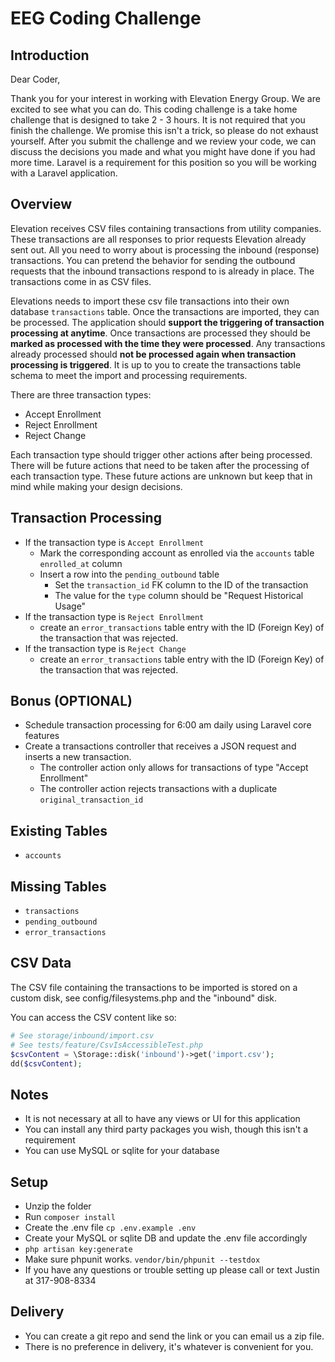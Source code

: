 # EEG Coding Challenge

## Introduction

Dear Coder,

Thank you for your interest in working with Elevation Energy Group. We are excited to
see what you can do. This coding challenge is a take home challenge that is designed
to take 2 - 3 hours. It is not required that you finish the challenge. We promise this isn't a trick,
so please do not exhaust yourself. After you submit the challenge and we review your code,
we can discuss the decisions you made and what you might have done if you had more time.
Laravel is a requirement for this position so you will be working with a Laravel application.

## Overview
Elevation receives CSV files containing transactions from utility companies. These transactions
are all responses to prior requests Elevation already sent out. All you need to worry about
is processing the inbound (response) transactions. You can pretend the behavior for sending
the outbound requests that the inbound transactions respond to is already in place.
The transactions come in as CSV files.

Elevations needs to import these csv file transactions into their own database `transactions` table.
Once the transactions are imported, they can be processed. The application should **support
the triggering of transaction processing at anytime**. Once transactions are processed they should
be **marked as processed with the time they were processed**. Any transactions already processed
should **not be processed again when transaction processing is triggered**. It is up to you to
create the transactions table schema to meet the import and processing requirements.

There are three transaction types:
- Accept Enrollment
- Reject Enrollment
- Reject Change

Each transaction type should trigger other actions after being processed. There will be future actions that need to be
taken after the processing of each transaction type. These future actions are unknown but keep that in mind while making
your design decisions.

## Transaction Processing
* If the transaction type is `Accept Enrollment`
    - Mark the corresponding account as enrolled via the `accounts` table `enrolled_at` column
    - Insert a row into the `pending_outbound` table
        - Set the `transaction_id` FK column to the ID of the transaction
        - The value for the `type` column should be "Request Historical Usage"
* If the transaction type is `Reject Enrollment`
    - create an `error_transactions` table entry with the ID (Foreign Key) of the transaction that was rejected.
* If the transaction type is `Reject Change`
    - create an `error_transactions` table entry with the ID (Foreign Key) of the transaction that was rejected.

## Bonus (OPTIONAL)
* Schedule transaction processing for 6:00 am daily using Laravel core features
* Create a transactions controller that receives a JSON request and inserts a new transaction.
    - The controller action only allows for transactions of type "Accept Enrollment"
    - The controller action rejects transactions with a duplicate `original_transaction_id`

## Existing Tables
* `accounts`

## Missing Tables
* `transactions`
* `pending_outbound`
* `error_transactions`

## CSV Data
The CSV file containing the transactions to be imported is stored on a custom disk,
see config/filesystems.php and the "inbound" disk.

You can access the CSV content like so:
```php
# See storage/inbound/import.csv
# See tests/feature/CsvIsAccessibleTest.php
$csvContent = \Storage::disk('inbound')->get('import.csv');
dd($csvContent);
```

## Notes
* It is not necessary at all to have any views or UI for this application
* You can install any third party packages you wish, though this isn't a requirement
* You can use MySQL or sqlite for your database

## Setup
* Unzip the folder
* Run `composer install`
* Create the .env file `cp .env.example .env`
* Create your MySQL or sqlite DB and update the .env file accordingly
* `php artisan key:generate`
* Make sure phpunit works. `vendor/bin/phpunit --testdox`
* If you have any questions or trouble setting up please call or text Justin at 317-908-8334

## Delivery
* You can create a git repo and send the link or you can email us a zip file.
* There is no preference in delivery, it's whatever is convenient for you.
